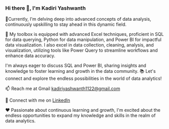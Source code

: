 ### Hi there 👋, I'm Kadiri Yashwanth


 🔭Currently, I'm delving deep into advanced concepts of data analysis, continuously upskilling to stay ahead in this dynamic field.
 
 🧰 My toolbox is equipped with advanced Excel techniques, proficient in SQL for data querying, Python for data manipulation, and 
 Power BI for impactful data visualization. I also excel in data collection, cleaning, analysis, and visualization, utilizing tools
 like Power Query to streamline workflows and enhance data accuracy.
 
  I'm always eager to discuss SQL and Power BI, sharing insights and knowledge to foster learning and growth in the data community.
  📚 Let's connect and explore the endless possibilities in the world of data analytics!
  
  📫 Reach me at Gmail kadiriyashwanth1122@gmail.com
  
  🔗 Connect with me on [LinkedIn](https://www.linkedin.com/public-profile/settings?lipi=urn%3Ali%3Apage%3Ad_flagship3_profile_self_edit_contact-info%3BjK%2BcXCkXS9WAgp9V5g0E4w%3D%3D)
  
  ❤️ Passionate about continuous learning and growth, I'm excited about the endless opportunities to expand my knowledge and skills in 
  the realm of data analytics.
 
